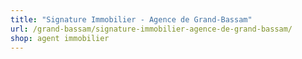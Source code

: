 ```yaml
---
title: "Signature Immobilier - Agence de Grand-Bassam"
url: /grand-bassam/signature-immobilier-agence-de-grand-bassam/
shop: agent immobilier
---
```

